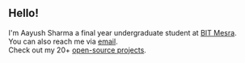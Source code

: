 ##  Hello!

I'm Aayush Sharma a final year undergraduate student at [BIT Mesra](https://www.bitmesra.ac.in/).\
You can also reach me via [email](mailto:sharma31aayush@gmail.com).\
Check out my 20+ [open-source projects](https://github.com/AAYUSH-droid?tab=repositories).
